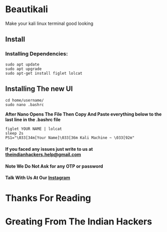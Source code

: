 # Beautikali
Make your kali linux terminal good looking

## Install

### Installing Dependencies:
```
sudo apt update
sudo apt upgrade
sudo apt-get install figlet lolcat
```
## Installing The new UI
```
cd home/username/
sudo nano .bashrc
```
**After Nano Opens The File Then Copy And Paste everything below to the last line in the .bashrc file**
```
figlet YOUR NAME | lolcat
sleep 2s
PS1="\033[34m[Your Name]\033[36m Kali Machine ~ \033[92m"
```

#### If you faced any issues just write to us at theindianhackers.help@gmail.com
#### Note We Do Not Ask for any OTP or password
#### Talk With Us At Our [Instagram](https://www.instagram.com/theindianhackers)

# Thanks For Reading
# Greating From The Indian Hackers
